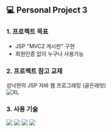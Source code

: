 ## 💻 Personal Project 3
### 1. 프로젝트 목표
* JSP "MVC2 게시판" 구현
* 회원인증 없이 누구나 사용가능

### 2. 프로젝트 참고 교재
성낙현의 JSP 자바 웹 프로그래밍 (골든래빗)
</br>
![XL](https://github.com/seokeunpark/Personal_Project4-JSP-MVC2-Board-/assets/145525099/0ba08bc4-bb6c-43a2-91b2-496f227e6cd9)


### 3. 사용 기술
<div>
<img src="https://img.shields.io/badge/JAVA-C01818?style=flat-square&logo=coffeescript&logoColor=white" />
<img src="https://img.shields.io/badge/IntelliJ-000000?style=flat-square&logo=intellijidea&logoColor=white" />
<img src="https://img.shields.io/badge/MySQL-4479A1?style=flat&logo=MySQL&logoColor=white" />
<img src="https://img.shields.io/badge/MariaDB-003545?style=flat&logo=MariaDB&logoColor=white" />
